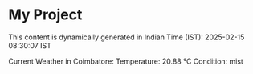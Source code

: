# My Project

This content is dynamically generated in Indian Time (IST): 2025-02-15 08:30:07 IST


Current Weather in Coimbatore:
Temperature: 20.88 °C
Condition: mist
